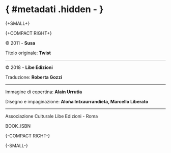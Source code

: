# { #metadati .hidden - }

{+SMALL+}

{+COMPACT RIGHT+}

© 2011 - **Susa**

Titolo originale: **Twist**

___

©  2018 - **Libe Edizioni**

Traduzione: **Roberta Gozzi**

___

Immagine di copertina: **Alain Urrutia**

Disegno e impaginazione: **Aloña Intxaurrandieta, Marcello Liberato**

___

Associazione Culturale Libe Edizioni - Roma

BOOK_ISBN

{-COMPACT RIGHT-}

{-SMALL-}
